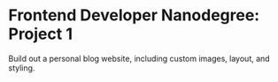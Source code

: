 # Frontend Developer Nanodegree: Project 1

Build out a personal blog website, including custom images, layout, and styling.
